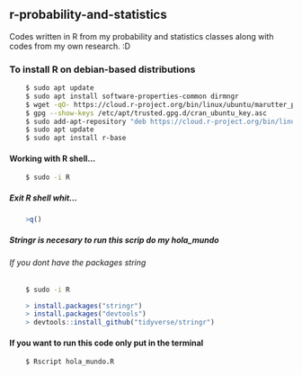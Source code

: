 ## r-probability-and-statistics
Codes written in R from my probability and statistics classes along with codes from my own research. :D
### To install R on debian-based distributions
```bash
    $ sudo apt update 
    $ sudo apt install software-properties-common dirmngr
    $ wget -qO- https://cloud.r-project.org/bin/linux/ubuntu/marutter_pubkey.asc | sudo tee -a /etc/apt/trusted.gpg.d/cran_ubuntu_key.asc
    $ gpg --show-keys /etc/apt/trusted.gpg.d/cran_ubuntu_key.asc 
    $ sudo add-apt-repository "deb https://cloud.r-project.org/bin/linux/ubuntu $(lsb_release -cs)-cran40/"
    $ sudo apt update
    $ sudo apt install r-base
```
#### Working with R shell...
```bash
    $ sudo -i R
``` 
##### Exit R shell whit...
```R
    >q()
```
##### Stringr is necesary to run this scrip do my hola_mundo
###### If you dont have the packages string
```bash
    $ sudo -i R
```
```R
	> install.packages("stringr")
	> install.packages("devtools")
	> devtools::install_github("tidyverse/stringr")	
```
#### If you want to run this code only put in the terminal
```bash
	$ Rscript hola_mundo.R
```



